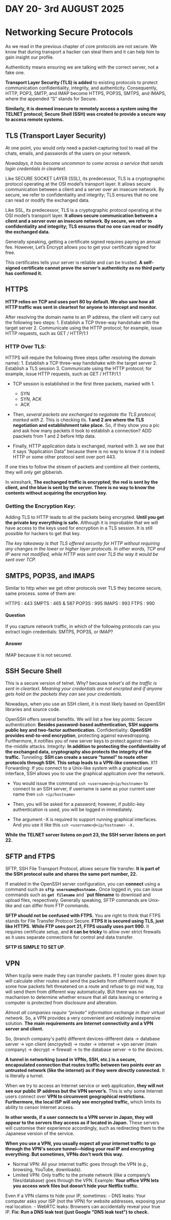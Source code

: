 # DAY 20- 3rd AUGUST 2025

# Networking Secure Protocols

As we read in the previous chapter of core protocols are not secure. We know that during transport a hacker can steal them and it can help him to gain insight our profile.

Authenticity means ensuring we are talking with the correct server, not a fake one.

**Transport Layer Security (TLS) is added** to existing protocols to protect communication confidentiality, integrity, and authenticity. Consequently, HTTP, POP3, SMTP, and IMAP become HTTPS, POP3S, SMTPS, and IMAPS, where the appended “S” stands for Secure. 

**Similarly, it is deemed insecure to remotely access a system using the TELNET protocol; Secure Shell (SSH) was created to provide a secure way to access remote systems.**


## TLS (Transport Layer Security)

At one point, you would only need a packet-capturing tool to read all the chats, emails, and passwords of the users on your network.

*Nowadays, it has become uncommon to come across a service that sends login credentials in cleartext.*

Like SECURE SOCKET LAYER (SSL), its predecessor, TLS is a cryptographic protocol operating at the OSI model’s transport layer. 
It allows secure communication between a client and a server over an insecure network. 
By secure, we refer to confidentiality and integrity; TLS ensures that no one can read or modify the exchanged data.

Like SSL, its predecessor, TLS is a cryptographic protocol operating at the OSI model’s transport layer. **It allows secure communication between a client and a server over an insecure network. By secure, we refer to confidentiality and integrity; TLS ensures that no one can read or modify the exchanged data.**

Generally speaking, getting a certificate signed requires paying an annual fee. However, Let’s Encrypt allows you to get your certificate signed for free.

This certificates tells your server is reliable and can be trusted.
**A self-signed certificate cannot prove the server’s authenticity as no third party has confirmed it.**


## HTTPS

**HTTP relies on TCP and uses port 80 by default. We also saw how all HTTP traffic was sent in cleartext for anyone to intercept and monitor.** 

After resolving the domain name to an IP address, the client will carry out the following two steps:
    1. Establish a TCP three-way handshake with the target server
    2. Communicate using the HTTP protocol; for example, issue HTTP requests, such as GET / HTTP/1.1

### HTTP Over TLS:

HTTPS will require the following three steps (after resolving the domain name):
    1. Establish a TCP three-way handshake with the target server
    2. Establish a TLS session
    3. Communicate using the HTTP protocol; for example, issue HTTP requests, such as GET / HTTP/1.1

- TCP session is established in the first three packets, marked with 1.
    - SYN 
    - SYN, ACK
    - ACK

- Then, *several packets are exchanged to negotiate the TLS protocol, marked with 2.* This is checking tls.
    **1 and 2 are where the TLS negotiation and establishment take place.** So, if they show you a pic and ask how many packets it took to establish a connection? ADD paackets from 1 and 2 before http data.

- Finally, HTTP application data is exchanged, marked with 3.
    we see that it says “Application Data” because there is no way to know if it is indeed HTTP or some other protocol sent over port 443.

If one tries to follow the stream of packets and combine all their contents, they will only get gibberish. 

In wireshark, **The exchanged traffic is encrypted; the red is sent by the client, and the blue is sent by the server. There is no way to know the contents without acquiring the encryption key.**

### Getting the Encryption Key:
Adding TLS to HTTP leads to all the packets being encrypted. **Until you get the private key everything is safe.**
Although it is improbable that we will have access to the keys used for encryption in a TLS session. It is still possible for hackers to get that key.

*The key takeaway is that TLS offered security for HTTP without requiring any changes in the lower or higher layer protocols. In other words, TCP and IP were not modified, while HTTP was sent over TLS the way it would be sent over TCP.*


## SMTPS, POP3S, and IMAPS

Similar to http when we get other protocols over TLS they become secure, same process. some of them are:

HTTPS : 443
SMPTS : 465 & 587
POP3S : 995
IMAPS : 993
FTPS  : 990

#### Question
If you capture network traffic, in which of the following protocols can you extract login credentials: SMTPS, POP3S, or IMAP?

#### Answer

IMAP because it is not secured.


## SSH Secure Shell 

This is a secure version of telnet. Why? because *telnet's all the traffic is sent in cleartext. Meaning your credentials are not encrpted and if anyone gets hold on the packets they can see your credentials.*

Nowadays, when you use an SSH client, it is most likely based on OpenSSH libraries and source code.

OpenSSH offers several benefits. We will list a few key points:
    Secure authentication: **Besides password-based authentication, SSH supports public key and two-factor authentication.**
    Confidentiality: **OpenSSH provides end-to-end encryption**, protecting against eavesdropping. Furthermore, it notifies you of new server keys to protect against man-in-the-middle attacks.
    Integrity: **In addition to protecting the confidentiality of the exchanged data, cryptography also protects the integrity of the traffic.**
    Tunneling: **SSH can create a secure “tunnel” to route other protocols through SSH. This setup leads to a VPN-like connection.**
    X11 Forwarding: If you connect to a Unix-like system with a graphical user interface, SSH allows you to use the graphical application over the network.


- You would issue the command `ssh <username>@<ip/hostname>` to connect to an SSH server, if username is same as your current user name then `ssh <ip/hostname>`

- Then, you will be asked for a password; however, if public-key authentication is used, you will be logged in immediately.

- The argument -X is required to support running graphical interfaces. And you use it like this `ssh <username>@<ip/hostname> -X.`

**While the TELNET server listens on port 23, the SSH server listens on port 22.**



## SFTP and FTPS
SFTP, SSH File Transport Protocol, allows secure file transfer. **It is part of the SSH protocol suite and shares the same port number, 22.**

If enabled in the OpenSSH server configuration, you can **connect** using a command such as **`sftp username@hostname.`** Once logged in, you can issue commands such as **`get filename`** and **`put filename** to download and upload files, respectively. Generally speaking, SFTP commands are Unix-like and can differ from FTP commands.

**SFTP should not be confused with FTPS.** You are right to think that FTPS stands for File Transfer Protocol Secure. **FTPS it is secured using TLS, just like HTTPS.** **While FTP uses port 21, FTPS usually uses port 990.** It requires certificate setup, and **it can be tricky** to allow over strict firewalls as it uses separate connections for control and data transfer.

**SFTP IS SIMPLE TO SET UP**.


## VPN

When tcp/ip were made they can transfer packets. If 1 router goes down tcp will calculate other routes and send the packets from different route. If some how packets felt threatened on a route and refuse to go mid way, tcp will send them from different way automatically. BUt there was no machanism to determine whether  ensure that all data leaving or entering a computer is protected from disclosure and alteration.

*Almost all companies require “private” information exchange in their virtual network.*
So, a VPN provides a very convenient and relatively inexpensive solution. 
**The main requirements are Internet connectivity and a VPN server and client.**

So, (branch company's path) different devices-different data -> database server -> vpn client (encrpyted) -> router ->  internet  -> vpn server (main company) -> decrypt -> firewall -> to the database server -> to the devices.

**A tunnel in networking (used in VPNs, SSH, etc.) is a secure, encapsulated connection that routes traffic between two points over an untrusted network (like the internet) as if they were directly connected.** It is literally a turnel.

When we try to access an Internet service or web application, **they will not see our public IP address but the VPN server’s.**
This is why some Internet users connect over **VPN to circumvent geographical restrictions.**
**Furthermore, the local ISP will only see encrypted traffic,** which limits its ability to censor Internet access.

**In other words, if a user connects to a VPN server in Japan, they will appear to the servers they access as if located in Japan.**
These servers will customise their experience accordingly, such as redirecting them to the Japanese version of the service.

**When you use a VPN, you usually expect all your internet traffic to go through the VPN's secure tunnel—hiding your real IP and encrypting everything. But sometimes, VPNs don’t work this way.**

- Normal VPN: All your internet traffic goes through the VPN (e.g., browsing, YouTube, downloads).
- Limited VPN: Only traffic to the private network (like a company’s files/database) goes through the VPN.
    Example: **Your office VPN lets you access work files but doesn’t hide your Netflix traffic.**

Even if a VPN claims to hide your IP, sometimes:
    - DNS leaks: Your computer asks your ISP (not the VPN) for website addresses, exposing your real location.
    - WebRTC leaks: Browsers can accidentally reveal your true IP.
         **Fix: Run a DNS leak test (just Google "DNS leak test") to check.**

         